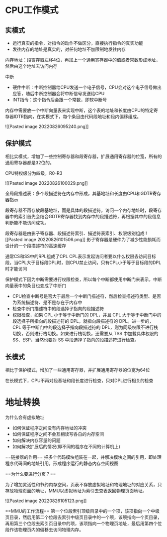 # CPU工作模式

## 实模式

- 运行真实的指令，对指令的动作不做区分，直接执行指令的真实功能
- 发往内存的地址是真实的，对任何地址不加限制地发往内存

内存地址：段寄存器左移4位，再加上一个通用寄存器中的值或者常数形成地址，然后由这个地址去访问内存

中断
- 硬件中断：中断控制器给CPU发送一个电子信号，CPU会对这个电子信号做出应答，随后中断控制器会将中断信号发送给CPU
- INT指令：这个指令后会跟一个常数，即软中断号

内存中需要放一个中断向量表来实现中断，这个表的地址和长度由CPU的特定寄存器IDTR指向，在实模式下，每个条目由代码段地址和段内偏移组成。

![[Pasted image 20220826095240.png]]

## 保护模式

相比实模式，增加了一些控制寄存器和段寄存器，扩展通用寄存器的位宽，所有的通用寄存器都是32位的。

CPU特权级分为四级，R0-R3

![[Pasted image 20220826100029.png]]

全局段描述表：多个段描述符在内存中形成，其基地址和长度由CPU和GDTR寄存器指示

段寄存器不再存放段基地址，而是具体的段描述符，访问一个内存地址时，段寄存器中的索引首先会结合GDTR寄存器找到内存中的段描述符，再根据其中的段信息判断能不能访问成功。

段寄存器是由影子寄存器、段描述符索引、描述符表索引、权限级别组成
![[Pasted image 20220826101506.png]]
影子寄存器是硬件为了减少性能损耗而设计的一个段描述符的高速缓存

通常CS和SS中的RPL组成了CPL
CPL表示发起访问者要以什么权限去访问目标段，当CPL大于目标段DPL时，则CPU禁止访问，只有CPL小于等于目标段的DPL时才能访问

保护模式下因为中断需要进行权限检查，所以每个中断都使用中断门来表示，中断向量表中的条目也变成了中断门

- CPU检查中断号是否大于最后一个中断门描述符，然后检查描述符类型、是否为系统描述符、是不是存在于内存中
- 检查中断门描述符中的段选择子指向的段描述符
- 权限检查，如果 CPL 小于等于中断门的 DPL，并且 CPL 大于等于中断门中的段选择子所指向的段描述符的 DPL，就指向段描述符的 DPL。进一步的，CPL 等于中断门中的段选择子指向段描述符的 DPL，则为同级权限不进行栈切换，否则进行栈切换。如果进行栈切换，还需要从 TSS 中加载具体权限的 SS、ESP，当然也要对 SS 中段选择子指向的段描述符进行检查。

## 长模式

相比于保护模式，增加了一些通用寄存器，并扩展通用寄存器的位宽为64位

在长模式下，CPU不再对段基址和段长度进行检查，只对DPL进行相关的检查


# 地址转换

为什么会有虚拟地址
- 如何保证程序之间没有内存地址的冲突
- 如何保证程序之间不会互相读写各自的内存空间
- 如何解决内存容量的问题
- 如何解决扩展后的情况(即不同的程序在不同的计算机上)

==链接器的作用==
把多个代码模块组装在一起，并解决模块之间的引用，即处理程序代码间的地址引用，形成程序运行的静态内存空间视图

==为什么要进行分页？==

为了增加灵活性和节约内存空间，页表不存放虚拟地址和物理地址的对应关系，只存放物理页面的地址，MMU以虚拟地址为索引去查表返回物理页面地址。

![[Pasted image 20220826105123.png]]

==MMU的工作流程==
第一个位段索引顶级目录中的一个项，该项指向一个中级页目录，然后用第二个位段去索引中级页目录中的一个项，该项指向一个页目录，再用第三个位段去索引页目录中的项，该项指向一个物理页地址，最后用第四个位段作该物理页内的偏移去访问物理内存。